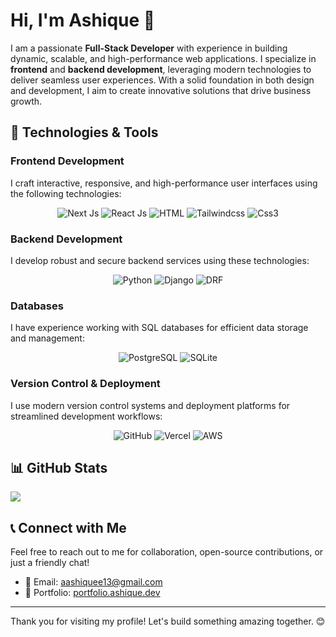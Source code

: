 # Hi, I'm Ashique 👋

I am a passionate **Full-Stack Developer** with experience in building dynamic, scalable, and high-performance web applications. I specialize in **frontend** and **backend development**, leveraging modern technologies to deliver seamless user experiences. With a solid foundation in both design and development, I aim to create innovative solutions that drive business growth.

## 🚀 Technologies & Tools

### Frontend Development
I craft interactive, responsive, and high-performance user interfaces using the following technologies:
<p align="center">
  <img src="https://img.shields.io/badge/Next-black?style=for-the-badge&logo=next.js&logoColor=white" alt="Next Js">
  <img src="https://img.shields.io/badge/react-%2320232a.svg?style=for-the-badge&logo=react&logoColor=%2361DAFB" alt="React Js">
  <img src="https://img.shields.io/badge/html5-%23E34F26.svg?style=for-the-badge&logo=html5&logoColor=white" alt="HTML">
  <img src="https://img.shields.io/badge/tailwindcss-%2338B2AC.svg?style=for-the-badge&logo=tailwind-css&logoColor=white" alt="Tailwindcss">
  <img src="https://img.shields.io/badge/css3-%231572B6.svg?style=for-the-badge&logo=css3&logoColor=white" alt="Css3">
</p>

### Backend Development
I develop robust and secure backend services using these technologies:
<p align="center">
  <img src="https://img.shields.io/badge/python-3670A0?style=for-the-badge&logo=python&logoColor=ffdd54" alt="Python">
  <img src="https://img.shields.io/badge/django-%23092E20.svg?style=for-the-badge&logo=django&logoColor=white" alt="Django">
  <img src="https://img.shields.io/badge/DJANGO-REST-ff1709?style=for-the-badge&logo=django&logoColor=white&color=ff1709&labelColor=gray" alt="DRF">
</p>

### Databases
I have experience working with SQL databases for efficient data storage and management:
<p align="center">
  <img src="https://img.shields.io/badge/postgres-%23316192.svg?style=for-the-badge&logo=postgresql&logoColor=white" alt="PostgreSQL">
  <img src="https://img.shields.io/badge/sqlite-%2307405e.svg?style=for-the-badge&logo=sqlite&logoColor=white" alt="SQLite">
</p>

### Version Control & Deployment
I use modern version control systems and deployment platforms for streamlined development workflows:
<p align="center">
  <img src="https://img.shields.io/badge/github-%23121011.svg?style=for-the-badge&logo=github&logoColor=white" alt="GitHub">
  <img src="https://img.shields.io/badge/vercel-%23000000.svg?style=for-the-badge&logo=vercel&logoColor=white" alt="Vercel">
  <img src="https://img.shields.io/badge/AWS-%23FF9900.svg?style=for-the-badge&logo=amazon-aws&logoColor=white" alt="AWS">
</p>

## 📊 GitHub Stats
<picture>
  <source
    srcset="https://github-readme-stats.vercel.app/api/top-langs/?username=S-Ashique&layout=pie&theme=dark&hide_border=true&custom_title=Technologies%20I%20Use"
    media="(prefers-color-scheme: dark)"
  />
  <source
    srcset="https://github-readme-stats.vercel.app/api/top-langs/?username=S-Ashique&layout=pie&hide_border=true&custom_title=Technologies%20I%20Use"
    media="(prefers-color-scheme: light), (prefers-color-scheme: no-preference)"
  />
  <img src="https://github-readme-stats.vercel.app/api/top-langs/?username=S-Ashique&layout=pie&hide_border=true&custom_title=Technologies%20I%20Use" />
</picture>

## 📞 Connect with Me

Feel free to reach out to me for collaboration, open-source contributions, or just a friendly chat!

- 📧 Email: [aashiquee13@gmail.com](mailto:aashiquee13@gmail.com)
- 💼 Portfolio: [portfolio.ashique.dev](https://asqe-portfolio.vercel.app/)

---

Thank you for visiting my profile! Let's build something amazing together. 😊
